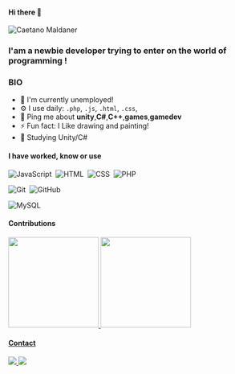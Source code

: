 #### Hi there 👋

![Caetano Maldaner](https://img.shields.io/badge/Caetano-Maldaner-red)

### I'am a newbie developer trying to enter on the world of programming ! 

### BIO
- 🏢 I'm currently unemployed!
- ⚙️ I use daily: `.php`, `.js`, `.html`, `.css`, 
- 💬 Ping me about **unity**,**C#**,**C++**,**games**,**gamedev**
- ⚡️ Fun fact: I Like drawing and painting!
- 📖 Studying Unity/C#

#### I have worked, know or use
![JavaScript](https://img.shields.io/badge/-JavaScript-252525?style=flat&logo=javascript)&nbsp;
![HTML](https://img.shields.io/badge/-HTML-252525?style=flat&logo=HTML5)&nbsp;
![CSS](https://img.shields.io/badge/-CSS-252525?style=flat&logo=CSS3&logoColor=1572B6)&nbsp;
![PHP](https://img.shields.io/badge/-PHP-252525?style=flat&logo=php)&nbsp;<br />

![Git](https://img.shields.io/badge/-Git-252525?style=flat&logo=git)&nbsp;
![GitHub](https://img.shields.io/badge/-GitHub-252525?style=flat&logo=github)&nbsp;

![MySQL](https://img.shields.io/badge/-MySQL-252525?style=flat&logo=mysql)&nbsp;

#### Contributions
<div>
<a href="https://github.com/jrmessias">
<img height="180em" src="https://github-readme-stats.vercel.app/api/top-langs/?username=caetanomaldaner&layout=compact&langs_count=7&theme=dracula"/>
<img height="180em" src="https://github-readme-stats.vercel.app/api?username=caetanomaldaner&show_icons=true&theme=dracula&include_all_commits=true&count_private=true"/>
</div>
  
#### Contact
<div>
<a href="https://instagram.com/jrmessias.dev" target="_blank">
  <img src="https://img.shields.io/badge/-Instagram-%23E4405F?style=for-the-badge&logo=instagram&logoColor=white"/>
</a>
<a href = "mailto:jrmessias@gmail.com" target="_blank">
<img src="https://img.shields.io/badge/Gmail-D14836?style=for-the-badge&logo=gmail&logoColor=white"/>
</a> 
</div>
